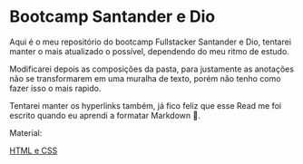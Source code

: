 # Bootcamp Santander e Dio

Aqui é o meu repositório do bootcamp Fullstacker Santander e Dio, tentarei manter o mais atualizado o possível, dependendo do meu ritmo de estudo.

Modificarei depois as composições da pasta, para justamente as anotações não se transformarem em uma muralha de texto, porém não tenho como fazer isso o mais rapido.

Tentarei manter os hyperlinks também, já fico feliz que esse Read me foi escrito quando eu aprendi a formatar Markdown 🎉.

Material:

[HTML e CSS](https://github.com/TioBael/DIO/tree/main/HTML%20e%20CSS)